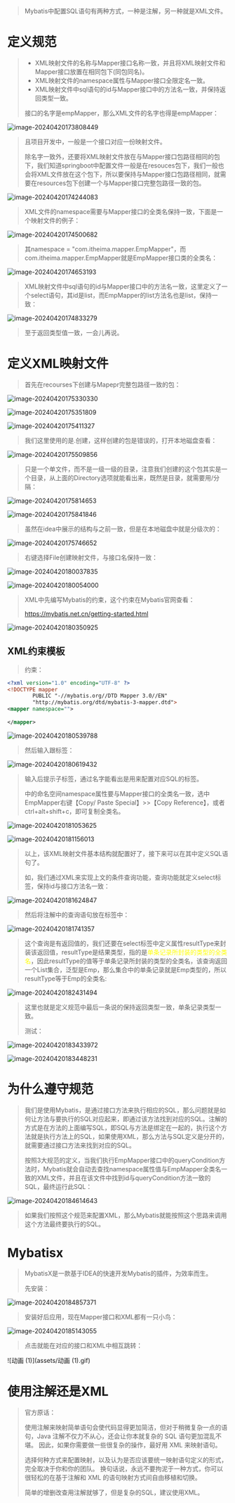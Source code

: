 >Mybatis中配置SQL语句有两种方式，一种是注解，另一种就是XML文件。



# 定义规范

> - XML映射文件的名称与Mapper接口名称一致，并且将XML映射文件和Mapper接口放置在相同包下(同包同名)。
> - XML映射文件的namespace属性与Mapper接口全限定名一致。
> - XML映射文件中sql语句的id与Mapper接口中的方法名一致，并保持返回类型一致。
>
> 接口的名字是empMapper，那么XML文件的名字也得是empMapper：

![image-20240420173808449](assets/image-20240420173808449.png)

> 且项目开发中，一般是一个接口对应一份映射文件。
>
> 除名字一致外，还要将XML映射文件放在与Mapper接口包路径相同的包下，我们知道springboot中配置文件一般是在resouces包下，我们一般也会将XML文件放在这个包下，所以要保持与Mapper接口包路径相同，就需要在resources包下创建一个与Mapper接口完整包路径一致的包。

![image-20240420174244083](assets/image-20240420174244083.png)

> XML文件的namespace需要与Mapper接口的全类名保持一致，下面是一个映射文件的例子：

![image-20240420174500682](assets/image-20240420174500682.png)

> 其namespace = "com.itheima.mapper.EmpMapper"，而com.itheima.mapper.EmpMapper就是EmpMapper接口类的全类名：

![image-20240420174653193](assets/image-20240420174653193.png)

> XML映射文件中sql语句的id与Mapper接口中的方法名一致，这里定义了一个select语句，其id是list，而EmpMapper的list方法名也是list，保持一致：

![image-20240420174833279](assets/image-20240420174833279.png)

> 至于返回类型值一致，一会儿再说。



# 定义XML映射文件

> 首先在recourses下创建与Mapepr完整包路径一致的包：

![image-20240420175330330](assets/image-20240420175330330.png)

![image-20240420175351809](assets/image-20240420175351809.png)

![image-20240420175411327](assets/image-20240420175411327.png)

> 我们这里使用的是.创建，这样创建的包是错误的，打开本地磁盘查看：

![image-20240420175509856](assets/image-20240420175509856.png)

> 只是一个单文件，而不是一级一级的目录，注意我们创建的这个包其实是一个目录，从上面的Directory选项就能看出来，既然是目录，就需要用/分隔：

![image-20240420175814653](assets/image-20240420175814653.png)

![image-20240420175841846](assets/image-20240420175841846.png)

> 虽然在idea中展示的结构与之前一致，但是在本地磁盘中就是分级次的：

![image-20240420175746652](assets/image-20240420175746652.png)

> 右键选择File创建映射文件，与接口名保持一致：

![image-20240420180037835](assets/image-20240420180037835.png)

![image-20240420180054000](assets/image-20240420180054000.png)

> XML中先编写Mybatis的约束，这个约束在Mybatis官网查看：
>
> https://mybatis.net.cn/getting-started.html

![image-20240420180350925](assets/image-20240420180350925.png)



## XML约束模板

> 约束：

```xml
<?xml version="1.0" encoding="UTF-8" ?>
<!DOCTYPE mapper
        PUBLIC "-//mybatis.org//DTD Mapper 3.0//EN"
        "http://mybatis.org/dtd/mybatis-3-mapper.dtd">
<mapper namespace="">
    
</mapper>
```

![image-20240420180539788](assets/image-20240420180539788.png)

> 然后输入跟标签<mapper>：

![image-20240420180619432](assets/image-20240420180619432.png)

> 输入后提示子标签，通过名字能看出是用来配置对应SQL的标签。
>
> <mapper>中的命名空间namespace属性要与Mapper接口的全类名一致，选中EmpMapper右键【Copy/ Paste Special】>>【Copy Reference】，或者ctrl+alt+shift+c，即可复制全类名。

![image-20240420181053625](assets/image-20240420181053625.png)

![image-20240420181156013](assets/image-20240420181156013.png)

> 以上，该XML映射文件基本结构就配置好了，接下来可以在其中定义SQL语句了。
>
> 如，我们通过XML来实现上文的条件查询功能，查询功能就定义select标签，保持id与接口方法名一致：

![image-20240420181624847](assets/image-20240420181624847.png)

> 然后将注解中的查询语句放在标签中：

![image-20240420181741357](assets/image-20240420181741357.png)

> 这个查询是有返回值的，我们还要在select标签中定义属性resultType来封装该返回值，resultType是结果类型，指的是<font color='yellow'>单条记录所封装的类型的全类名</font>，因此resultType的值等于单条记录所封装的类型的全类名，该查询返回一个List集合，泛型是Emp，那么集合中的单条记录就是Emp类型的，所以resultType等于Emp的全类名:

![image-20240420182431494](assets/image-20240420182431494.png)

> 这里也就是定义规范中最后一条说的保持返回类型一致，单条记录类型一致。
>
> 测试：

![image-20240420183433972](assets/image-20240420183433972.png)

![image-20240420183448231](assets/image-20240420183448231.png)



# 为什么遵守规范

> 我们是使用Mybatis，是通过接口方法来执行相应的SQL，那么问题就是如何让方法与要执行的SQL对应起来，即通过该方法找到对应的SQL。注解的方式是在方法的上面编写SQL，即SQL与方法是绑定在一起的，执行这个方法就是执行方法上的SQL，如果使用XML，那么方法与SQL定义是分开的，就需要通过接口方法来找到对应的SQL。
>
> 按照3大规范的定义，当我们执行EmpMapper接口中的queryCondition方法时，Mybatis就会自动去查找namespace属性值与EmpMapper全类名一致的XML文件，并且在该文件中找到id与queryCondition方法一致的SQL，最终运行此SQL：

![image-20240420184614643](assets/image-20240420184614643.png)

> 如果我们按照这个规范来配置XML，那么Mybatis就能按照这个思路来调用这个方法最终要执行的SQL。



# Mybatisx

> MybatisX是一款基于IDEA的快速开发Mybatis的插件，为效率而生。
>
> 先安装：

![image-20240420184857371](assets/image-20240420184857371.png)

> 安装好后应用，现在Mapper接口和XML都有一只小鸟：

![image-20240420185143055](assets/image-20240420185143055.png)

> 点击就能在对应的接口和XML中相互跳转：

![动画 (1)](assets/动画 (1).gif)



# 使用注解还是XML

> 官方原话：
>
> 使用注解来映射简单语句会使代码显得更加简洁，但对于稍微复杂一点的语句，Java 注解不仅力不从心，还会让你本就复杂的 SQL 语句更加混乱不堪。 因此，如果你需要做一些很复杂的操作，最好用 XML 来映射语句。
>
> 选择何种方式来配置映射，以及认为是否应该要统一映射语句定义的形式，完全取决于你和你的团队。 换句话说，永远不要拘泥于一种方式，你可以很轻松的在基于注解和 XML 的语句映射方式间自由移植和切换。
>
> 简单的增删改查用注解就够了，但是复杂的SQL，建议使用XML。
